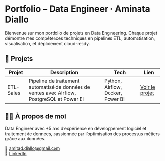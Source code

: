 # Portfolio – Data Engineer · Aminata Diallo

Bienvenue sur mon portfolio de projets en Data Engineering. Chaque projet démontre mes compétences techniques en pipelines ETL, automatisation, visualisation, et déploiement cloud-ready.

## 📌 Projets

| Projet | Description | Tech | Lien |
|--------|-------------|------|------|
| ETL-Sales | Pipeline de traitement automatisé de données de ventes avec Airflow, PostgreSQL et Power BI | Python, Airflow, Docker, Power BI | [Voir le projet](https://github.com/MinaDiallo/etl-sales) |

## 👩‍💻 À propos de moi

Data Engineer avec +5 ans d’expérience en développement logiciel et traitement de données, passionnée par l’optimisation des processus métiers grâce aux données.

📧 amitad.diallo@gmail.com  
🔗 [LinkedIn](https://www.linkedin.com/in/aminata-diallo-79b7a81bb/)  
